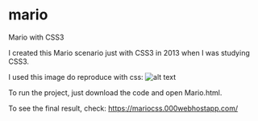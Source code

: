 # mario
Mario with CSS3

I created this Mario scenario just with CSS3 in 2013 when I was studying CSS3. 

I used this image do reproduce with css:
![alt text](https://sickr.files.wordpress.com/2011/08/super_mario.jpg)


To run the project, just download the code and open Mario.html. 

To see the final result, check: 
https://mariocss.000webhostapp.com/
